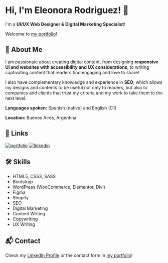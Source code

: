 # Hi, I'm Eleonora Rodriguez! 👋

I'm a **UI/UX Web Designer & Digital Marketing Specialist**!

Welcome to [my portfolio](https://elyrod85.github.io/ElliePortfolio/)!




## 🚀 About Me

I am passionate about creating digital content, from designing **responsive UI and websites with accessibility and UX considerations**, to writing captivating content that readers find engaging and love to share!

I also have complementary knowledge and experience in **SEO**, which allows my designs and contents to be useful not only to readers, but also to companies and clients that trust my criteria and my work to take them to the next level.

**Languages spoken:** Spanish (native) and English (C1)

**Location:** Buenos Aires, Argentina




## 🔗 Links

[![portfolio](https://img.shields.io/badge/my_portfolio-000?style=for-the-badge&logo=ko-fi&logoColor=white)](https://elyrod85.github.io/ElliePortfolio/)
[![linkedin](https://img.shields.io/badge/linkedin-0A66C2?style=for-the-badge&logo=linkedin&logoColor=white)](https://www.linkedin.com/in/EleonoraRod85/)




## 🛠 Skills

- HTML5, CSS3, SASS
- Bootstrap
- WordPress (WooCommerce, Elementor, Divi)
- Figma
- Shopify
- SEO
- Digital Marketing
- Content Writing
- Copywriting
- UX Writing




## 📬 Contact

Check my [LinkedIn Profile](https://www.linkedin.com/in/EleonoraRod85/) or the contact form in [my portfolio](https://elyrod85.github.io/ElliePortfolio/)!
